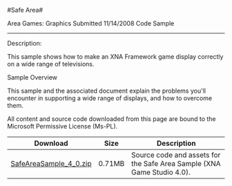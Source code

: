 #Safe Area#

Area
Games: Graphics
Submitted
11/14/2008
Code Sample

---

Description:

This sample shows how to make an XNA Framework game display correctly on a wide range of televisions.

Sample Overview

This sample and the associated document explain the problems you'll encounter in supporting a wide range of displays, and how to overcome them.


All content and source code downloaded from this page are bound to the Microsoft Permissive License (Ms-PL).

Download | Size | Description
---|---|---|
[SafeAreaSample_4_0.zip](https://github.com/nkast/XNAGameStudio/blob/master/Samples/SafeAreaSample_4_0.zip?raw=true) | 0.71MB | Source code and assets for the Safe Area Sample (XNA Game Studio 4.0). 